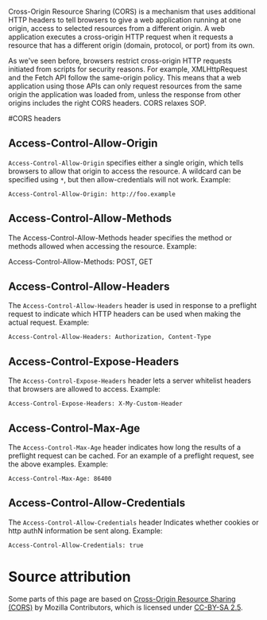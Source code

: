 Cross-Origin Resource Sharing (CORS) is a mechanism that uses additional HTTP headers to tell browsers to give a web application running at one origin, access to selected resources from a different origin. A web application executes a cross-origin HTTP request when it requests a resource that has a different origin (domain, protocol, or port) from its own.

As we've seen before, browsers restrict cross-origin HTTP requests initiated from scripts for security reasons. For example, XMLHttpRequest and the Fetch API follow the same-origin policy. This means that a web application using those APIs can only request resources from the same origin the application was loaded from, unless the response from other origins includes the right CORS headers. CORS relaxes SOP.

#CORS headers
## Access-Control-Allow-Origin
`Access-Control-Allow-Origin` specifies either a single origin, which tells browsers to allow that origin to access the resource. A wildcard can be specified using `*`, but then allow-credentials will not work. Example:

`Access-Control-Allow-Origin: http://foo.example`

## Access-Control-Allow-Methods
The Access-Control-Allow-Methods header specifies the method or methods allowed when accessing the resource. Example:

Access-Control-Allow-Methods: POST, GET 

## Access-Control-Allow-Headers
The `Access-Control-Allow-Headers` header is used in response to a preflight request to indicate which HTTP headers can be used when making the actual request. Example:

`Access-Control-Allow-Headers: Authorization, Content-Type`  

## Access-Control-Expose-Headers
The `Access-Control-Expose-Headers` header lets a server whitelist headers that browsers are allowed to access. Example:

`Access-Control-Expose-Headers: X-My-Custom-Header` 

## Access-Control-Max-Age
The `Access-Control-Max-Age` header indicates how long the results of a preflight request can be cached. For an example of a preflight request, see the above examples. Example: 

`Access-Control-Max-Age: 86400`

## Access-Control-Allow-Credentials
The `Access-Control-Allow-Credentials` header Indicates whether cookies or http authN information be sent along. Example: 

`Access-Control-Allow-Credentials: true`

# Source attribution
Some parts of this page are based on [Cross-Origin Resource Sharing (CORS)](https://developer.mozilla.org/en-US/docs/Web/HTTP/CORS) by Mozilla Contributors, which is licensed under [CC-BY-SA 2.5](http://creativecommons.org/licenses/by-sa/2.5/).